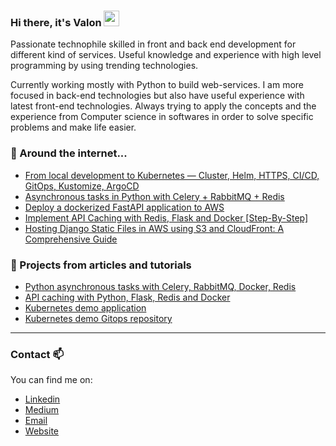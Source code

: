 ### Hi there, it's Valon <img src="https://media.giphy.com/media/hvRJCLFzcasrR4ia7z/giphy.gif" width="25px">

Passionate technophile   skilled in front and back end development for different kind of services.
Useful knowledge and experience with high level programming by using trending technologies.

Currently working mostly with Python to build web-services. I am more focused in back-end technologies but also have useful experience with latest front-end technologies.
Always trying to apply the concepts and the experience from Computer science in softwares in order to solve specific problems and make life easier.


### 🔎 Around the internet...
- [From local development to Kubernetes — Cluster, Helm, HTTPS, CI/CD, GitOps, Kustomize, ArgoCD](https://valonjanuzaj.medium.com/from-local-development-to-kubernetes-cluster-helm-https-ci-cd-gitops-kustomize-argocd-3d62448a7533)
- [Asynchronous tasks in Python with Celery + RabbitMQ + Redis](https://levelup.gitconnected.com/asynchronous-tasks-in-python-with-celery-rabbitmq-redis-480f6e506d76)
- [Deploy a dockerized FastAPI application to AWS
](https://levelup.gitconnected.com/deploy-a-dockerized-fastapi-application-to-aws-cc757830ba1b) 
- [Implement API Caching with Redis, Flask and Docker [Step-By-Step]
](https://valonjanuzaj.medium.com/implement-api-caching-with-redis-flask-and-docker-step-by-step-9139636cef24)
- [Hosting Django Static Files in AWS using S3 and CloudFront: A Comprehensive Guide](https://medium.com/@valonjanuzaj/hosting-django-static-files-in-aws-using-s3-and-cloudfront-a-comprehensive-guide-2f8f5d0a845c)
### 🚀 Projects from articles and tutorials
- [Python asynchronous tasks with Celery, RabbitMQ, Docker, Redis](https://github.com/vjanz/python-asynchronous-tasks)
- [API caching with Python, Flask, Redis and Docker](https://github.com/vjanz/flask-cache-redis)
- [Kubernetes demo application](https://github.com/vjanz/kubernetes-demo-app)
- [Kubernetes demo Gitops repository](https://github.com/vjanz/kubernetes-demo-gitops)

<hr/>

### Contact 📫
You can find me on:
* [Linkedin](https://www.linkedin.com/in/valon-januzaj-b02692187/)
* [Medium](https://medium.com/@valonjanuzaj/)
* [Email](mailto:valon.januzaj98@gmail.com)
* [Website](https://vjanz.github.io/)

